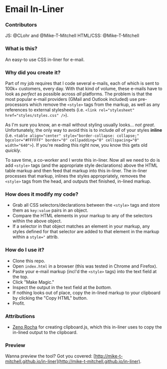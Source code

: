# Email In-Liner
### Contributors
JS: @CLohr and @Mike-T-Mitchell
HTML/CSS: @Mike-T-Mitchell


### What is this?
An easy-to use CSS in-liner for e-mail.

### Why did you create it?
Part of my job requires that I code several e-mails, each of which is sent to 100k+ customers, every day. With that kind of volume, these e-mails have to look as _perfect_ as possible across _all_ platforms. The problem is that the most popular e-mail providers (GMail and Outlook included) use pre-processors which remove the `<style>` tags from the markup, as well as any references to external stylesheets (i.e. `<link rel="stylesheet" href="styles/styles.css" />`). 

As I'm sure you know, an e-mail without styling usually looks... _not great_. Unfortunately, the only way to avoid this is to include _all_ of your styles **inline** (i.e. `<table align="center" style="border-collapse: collapse;" bgcolor="#FFFFFF" border="0" cellpadding="0" cellspacing="0" width="640">`). If you're reading this right now, you know this gets old _quickly_.

To save time, a co-worker and I wrote this in-liner. Now all we need to do is add `<style>` tags (and the appropriate style declarations) above the HTML table markup and then feed that markup into this in-liner. The in-liner processes that markup, inlines the styles appropriately, removes the `<style>` tags from the head, and outputs thet finished, in-lined markup.

### How does it modify my code?

* Grab all CSS selectors/declarations between the `<style>` tags and store them as `key:value` pairs in an object.
* Compare the HTML elements in your markup to any of the selectors within the above object.
* If a selector in that object matches an element in your markup, any styles defined for that selector are added to that element in the markup within a `style="` attrib.

### How do I use it?
* Clone this repo.
* Open `index.html` in a browser (this was tested in Chrome and Firefox).
* Paste your e-mail markup (incl'd the `<style>` tags) into the text field at the top. 
* Click "Make Magic."
* Inspect the output in the text field at the _bottom._ 
* If nothing looks out of place, copy the in-lined markup to your clipboard by clicking the "Copy HTML" button.
* Profit.

### Attributions
* [Zeno Rocha](https://github.com/zenorocha) for creating clipboard.js, which this in-liner uses to copy the in-lined output to the clipboard.

### Preview
Wanna preview the tool? Got you covered: [http://mike-t-mitchell.github.io/in-liner](http://mike-t-mitchell.github.io/in-liner).
